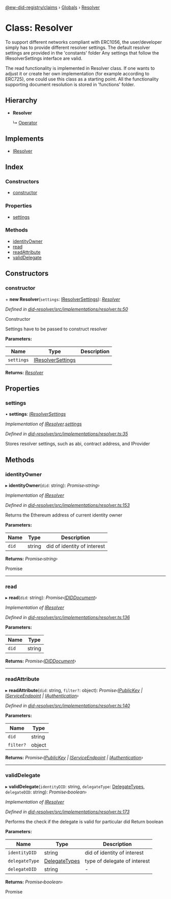[@ew-did-registry/claims](../README.md) › [Globals](../globals.md) › [Resolver](resolver.md)

# Class: Resolver

To support different networks compliant with ERC1056, the user/developer simply has to provide
different resolver settings. The default resolver settings are provided in the 'constants' folder
Any settings that follow the IResolverSettings interface are valid.

The read functionality is implemented in Resolver class. If one wants to adjust it or create her
own implementation (for example according to ERC725), one could use this class as a
starting point.
All the functionality supporting document resolution is stored in 'functions' folder.

## Hierarchy

* **Resolver**

  ↳ [Operator](operator.md)

## Implements

* [IResolver](../interfaces/iresolver.md)

## Index

### Constructors

* [constructor](resolver.md#constructor)

### Properties

* [settings](resolver.md#settings)

### Methods

* [identityOwner](resolver.md#identityowner)
* [read](resolver.md#read)
* [readAttribute](resolver.md#readattribute)
* [validDelegate](resolver.md#validdelegate)

## Constructors

###  constructor

\+ **new Resolver**(`settings`: [IResolverSettings](../interfaces/iresolversettings.md)): *[Resolver](resolver.md)*

*Defined in [did-resolver/src/implementations/resolver.ts:50](https://github.com/energywebfoundation/ew-did-registry/blob/c54c7fe/packages/did-resolver/src/implementations/resolver.ts#L50)*

Constructor

Settings have to be passed to construct resolver

**Parameters:**

Name | Type | Description |
------ | ------ | ------ |
`settings` | [IResolverSettings](../interfaces/iresolversettings.md) |   |

**Returns:** *[Resolver](resolver.md)*

## Properties

###  settings

• **settings**: *[IResolverSettings](../interfaces/iresolversettings.md)*

*Implementation of [IResolver](../interfaces/iresolver.md).[settings](../interfaces/iresolver.md#settings)*

*Defined in [did-resolver/src/implementations/resolver.ts:35](https://github.com/energywebfoundation/ew-did-registry/blob/c54c7fe/packages/did-resolver/src/implementations/resolver.ts#L35)*

Stores resolver settings, such as abi, contract address, and IProvider

## Methods

###  identityOwner

▸ **identityOwner**(`did`: string): *Promise‹string›*

*Implementation of [IResolver](../interfaces/iresolver.md)*

*Defined in [did-resolver/src/implementations/resolver.ts:153](https://github.com/energywebfoundation/ew-did-registry/blob/c54c7fe/packages/did-resolver/src/implementations/resolver.ts#L153)*

Returns the Ethereum address of current identity owner

**Parameters:**

Name | Type | Description |
------ | ------ | ------ |
`did` | string | did of identity of interest |

**Returns:** *Promise‹string›*

Promise<string>

___

###  read

▸ **read**(`did`: string): *Promise‹[IDIDDocument](../interfaces/ididdocument.md)›*

*Implementation of [IResolver](../interfaces/iresolver.md)*

*Defined in [did-resolver/src/implementations/resolver.ts:136](https://github.com/energywebfoundation/ew-did-registry/blob/c54c7fe/packages/did-resolver/src/implementations/resolver.ts#L136)*

**Parameters:**

Name | Type |
------ | ------ |
`did` | string |

**Returns:** *Promise‹[IDIDDocument](../interfaces/ididdocument.md)›*

___

###  readAttribute

▸ **readAttribute**(`did`: string, `filter?`: object): *Promise‹[IPublicKey](../interfaces/ipublickey.md) | [IServiceEndpoint](../interfaces/iserviceendpoint.md) | [IAuthentication](../interfaces/iauthentication.md)›*

*Defined in [did-resolver/src/implementations/resolver.ts:140](https://github.com/energywebfoundation/ew-did-registry/blob/c54c7fe/packages/did-resolver/src/implementations/resolver.ts#L140)*

**Parameters:**

Name | Type |
------ | ------ |
`did` | string |
`filter?` | object |

**Returns:** *Promise‹[IPublicKey](../interfaces/ipublickey.md) | [IServiceEndpoint](../interfaces/iserviceendpoint.md) | [IAuthentication](../interfaces/iauthentication.md)›*

___

###  validDelegate

▸ **validDelegate**(`identityDID`: string, `delegateType`: [DelegateTypes](../enums/delegatetypes.md), `delegateDID`: string): *Promise‹boolean›*

*Implementation of [IResolver](../interfaces/iresolver.md)*

*Defined in [did-resolver/src/implementations/resolver.ts:173](https://github.com/energywebfoundation/ew-did-registry/blob/c54c7fe/packages/did-resolver/src/implementations/resolver.ts#L173)*

Performs the check if the delegate is valid for particular did
Return boolean

**Parameters:**

Name | Type | Description |
------ | ------ | ------ |
`identityDID` | string | did of identity of interest |
`delegateType` | [DelegateTypes](../enums/delegatetypes.md) | type of delegate of interest |
`delegateDID` | string | - |

**Returns:** *Promise‹boolean›*

Promise<boolean>
